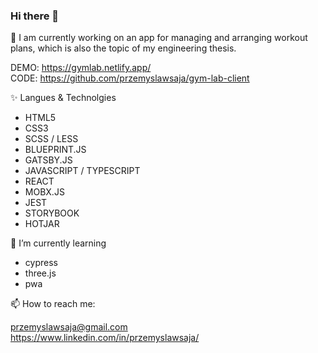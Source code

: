 ### Hi there 👋


🔭 I am currently working on an app for managing and arranging workout plans, which is also the topic of my engineering thesis.

DEMO: https://gymlab.netlify.app/ <br />
CODE: https://github.com/przemyslawsaja/gym-lab-client

✨ Langues & Technolgies 

- HTML5
- CSS3
- SCSS / LESS
- BLUEPRINT.JS
- GATSBY.JS
- JAVASCRIPT / TYPESCRIPT
- REACT
- MOBX.JS
- JEST
- STORYBOOK 
- HOTJAR

🌱 I’m currently learning
- cypress
- three.js
- pwa

📫 How to reach me:

przemyslawsaja@gmail.com <br />
https://www.linkedin.com/in/przemyslawsaja/
